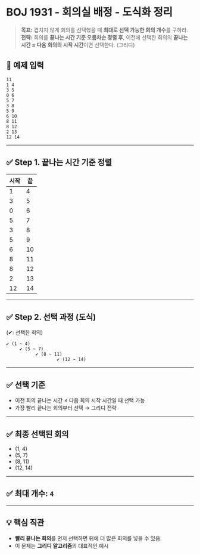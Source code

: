 # BOJ 1931 - 회의실 배정 - 도식화 정리

> **목표:** 겹치지 않게 회의를 선택했을 때 **최대로 선택 가능한 회의 개수**를 구하라.  
> **전략:** 회의를 **끝나는 시간 기준 오름차순 정렬 후**, 이전에 선택한 회의의 **끝나는 시간 ≤ 다음 회의의 시작 시간**이면 선택한다. (그리디)

## 📌 예제 입력

```
11
1 4
3 5
0 6
5 7
3 8
5 9
6 10
8 11
8 12
2 13
12 14
```

---

## ✅ Step 1. 끝나는 시간 기준 정렬

| 시작 | 끝  |
| ---- | --- |
| 1    | 4   |
| 3    | 5   |
| 0    | 6   |
| 5    | 7   |
| 3    | 8   |
| 5    | 9   |
| 6    | 10  |
| 8    | 11  |
| 8    | 12  |
| 2    | 13  |
| 12   | 14  |

---

## ✅ Step 2. 선택 과정 (도식)

(✔: 선택한 회의)

```
✔ (1 ~ 4)
     ✔ (5 ~ 7)
           ✔ (8 ~ 11)
                   ✔ (12 ~ 14)
```

---

## ✅ 선택 기준

- 이전 회의 끝나는 시간 ≤ 다음 회의 시작 시간일 때 선택 가능
- 가장 빨리 끝나는 회의부터 선택 → 그리디 전략

---

## ✅ 최종 선택된 회의

- (1, 4)
- (5, 7)
- (8, 11)
- (12, 14)

---

## ✅ 최대 개수: `4`

---

## 💡 핵심 직관

- **빨리 끝나는 회의**를 먼저 선택하면 뒤에 더 많은 회의를 넣을 수 있음.
- 이 문제는 **그리디 알고리즘**의 대표적인 예시
